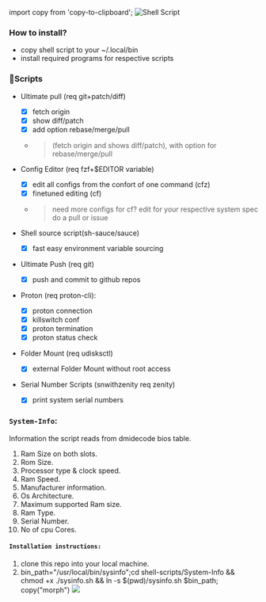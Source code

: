 import copy from 'copy-to-clipboard';
![Shell Script](https://img.shields.io/badge/shell_script-%23121011.svg?style=for-the-badge&logo=gnu-bash&logoColor=black&color=purple)

### How to install?
* copy shell script to your ~/.local/bin
* install required programs for respective scripts

### 🐚Scripts
* Ultimate pull (req git+patch/diff)
   - [x] fetch origin
   - [x] show diff/patch
   - [x] add option rebase/merge/pull
   -   > (fetch origin and shows diff/patch), with option for rebase/merge/pull

* Config Editor (req fzf+$EDITOR variable)
   - [x] edit all configs from the confort of one command (cfz)
   - [x] finetuned editing (cf)
   -   > need more configs for cf? edit for your respective system spec do a pull or issue

* Shell source script(sh-sauce/sauce)
   - [x] fast easy environment variable sourcing

* Ultimate Push (req git)
   - [x] push and commit to github repos

* Proton (req proton-cli):
   - [x] proton connection 
   - [x] killswitch conf 
   - [x] proton termination
   - [x] proton status check

* Folder Mount (req udisksctl)
   - [x] external Folder Mount without root access

* Serial Number Scripts (snwithzenity req zenity)
   - [x] print system serial numbers

### `System-Info`:
   Information the script reads from dmidecode bios table.
  1. Ram Size on both slots.
  2. Rom Size.
  3. Processor type & clock speed.
  4. Ram Speed.
  5. Manufacturer information.
  6. Os Architecture.
  7. Maximum supported Ram size.
  8. Ram Type.
  9. Serial Number.
  10. No of cpu Cores.
   
   #### `Installation instructions:`
   1. clone this repo into your local machine.
   2. bin_path="/usr/local/bin/sysinfo";cd shell-scripts/System-Info && chmod +x ./sysinfo.sh && ln -s $(pwd)/sysinfo.sh $bin_path; 
   copy("morph")
![](https://media.giphy.com/media/FlWgXEtj5aM5G/giphy.gif)
